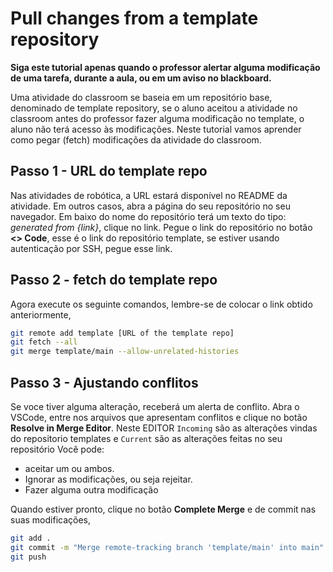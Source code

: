 # Pull changes from a template repository


**Siga este tutorial apenas quando o professor alertar alguma modificação de uma tarefa, durante a aula, ou em um aviso no blackboard.**


Uma atividade do classroom se baseia em um repositório base, denominado de template repository, se o aluno aceitou a atividade no classroom antes do professor fazer alguma modificação no template, o aluno não terá acesso às modificações. Neste tutorial vamos aprender como pegar (fetch) modificações da atividade do classroom.


## Passo 1 - URL do template repo


Nas atividades de robótica, a URL estará disponível no README da atividade.
Em outros casos, abra a página do seu repositório no seu navegador. Em baixo do nome do repositório terá um texto do tipo: *generated from {link}*, clique no link.
Pegue o link do repositório no botão **<> Code**, esse é o link do repositório template, se estiver usando autenticação por SSH, pegue esse link.


## Passo 2 - fetch do template repo
Agora execute os seguinte comandos, lembre-se de colocar o link obtido anteriormente,


```bash
git remote add template [URL of the template repo]
git fetch --all
git merge template/main --allow-unrelated-histories
```


## Passo 3 - Ajustando conflitos
Se voce tiver alguma alteração, receberá um alerta de conflito.
Abra o VSCode, entre nos arquivos que apresentam conflitos e clique no botão **Resolve in Merge Editor**.
Neste EDITOR `Incoming` são as alterações vindas do repositorio templates e `Current` são as alterações feitas no seu repositório
Você pode:
* aceitar um ou ambos.
* Ignorar as modificações, ou seja rejeitar.
* Fazer alguma outra modificação


Quando estiver pronto, clique no botão **Complete Merge** e de commit nas suas modificações,
```bash
git add .
git commit -m "Merge remote-tracking branch 'template/main' into main"
git push
```

